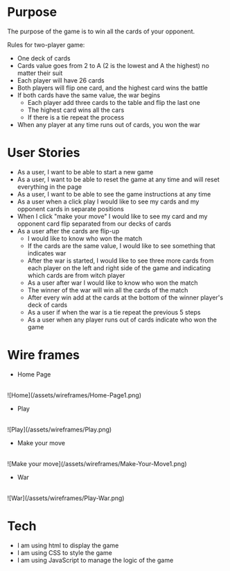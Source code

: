 


# Purpose

The purpose of the game is to win all the cards of your opponent.


Rules for two-player game:
- One deck of cards 
- Cards value goes from 2 to A (2 is the lowest and A the highest) no matter their suit
- Each player will have 26 cards
- Both players will flip one card, and the highest card wins the battle
- If both cards have the same value, the war begins
    - Each player add three cards to the table and flip the last one
    - The highest card wins all the cars 
    - If there is a tie repeat the process
- When any player at any time runs out of cards, you won the war

# User Stories

- As a user, I want to be able to start a new game
- As a user, I want to be able to reset the game at any time and will reset everything in the page
- As a user, I want to be able to see the game instructions at any time
- As a user when a click play I would like to see my cards and my opponent cards in separate positions
- When I click "make your move" I would like to see my card and my opponent card flip separated from our decks of cards
- As a user after the cards are flip-up
    - I would like to know who won the match
    - If  the cards are the same value, I would like to see something that indicates war
    - After the war is started, I would like to see three more cards from each player on the left and right side of the game and indicating which cards are from witch player 
    - As a user after war I would like to know who won the match
    - The winner of the war will win all the cards of the match
    - After every win add at the cards at the bottom of the winner player's deck of cards
    - As a user if when the war is a tie repeat the previous 5 steps 
    - As a user when any player runs out of cards indicate who won the game



# Wire frames

 - Home Page
 <br/>
 ![Home](/assets/wireframes/Home-Page1.png)

 - Play
 <br/>
 ![Play](/assets/wireframes/Play.png)

  - Make your move
  <br/>
 ![Make your move](/assets/wireframes/Make-Your-Move1.png)

 - War
 <br/>
 ![War](/assets/wireframes/Play-War.png)


# Tech
 - I am using html to display the game 
 - I am using CSS to style the game
 - I am using JavaScript to manage the logic of the game 


